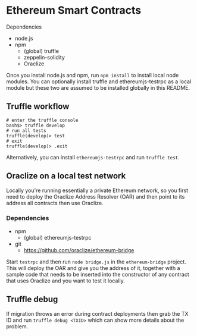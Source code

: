 # Ethereum Smart Contracts

Dependencies

- node.js
- npm
  * (global) truffle
  * zeppelin-solidity
  * Oraclize

Once you install node.js and npm, run `npm install` to install local node modules. You can optionally install truffle and ethereumjs-testrpc as a local module but these two are assumed to be installed globally in this README.

## Truffle workflow

```
# enter the truffle console
bash$> truffle develop
# run all tests
truffle(develop)> test
# exit
truffle(develop)> .exit
```

Alternatively, you can install `ethereumjs-testrpc` and run `truffle test`.

## Oraclize on a local test network

Locally you're running essentially a private Ethereum network, so you first 
need to deploy the Oraclize Address Resolver (OAR) and then point to its address
all contracts then use Oraclize.

### Dependencies

- npm
    * (global) ethereumjs-testrpc
- git
    * https://github.com/oraclize/ethereum-bridge

Start `testrpc` and then run `node bridge.js` in the `ethereum-bridge` project.
This will deploy the OAR and give you the address of it, together with a sample
code that needs to be inserted into the constructor of any contract that uses
Oraclize and you want to test it locally.


## Truffle debug

If migration throws an error during contract deployments then grab the TX ID
and run `truffle debug <TXID>` which can show more details about the problem.
